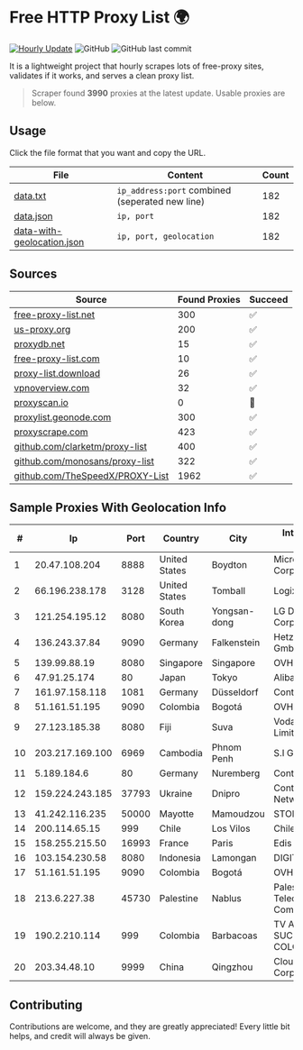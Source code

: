 
# Free HTTP Proxy List 🌍

[![Hourly Update](https://github.com/mertguvencli/http-proxy-list/actions/workflows/main.yml/badge.svg?branch=main)](https://github.com/mertguvencli/http-proxy-list/actions/workflows/main.yml)
![GitHub](https://img.shields.io/github/license/mertguvencli/http-proxy-list)
![GitHub last commit](https://img.shields.io/github/last-commit/mertguvencli/http-proxy-list)

It is a lightweight project that hourly scrapes lots of free-proxy sites, validates if it works, and serves a clean proxy list.


> Scraper found **3990** proxies at the latest update. Usable proxies are below.

## Usage

Click the file format that you want and copy the URL.


|File|Content|Count|
|----|-------|-----|
|[data.txt](https://raw.githubusercontent.com/mertguvencli/http-proxy-list/main/proxy-list/data.txt)|`ip_address:port` combined (seperated new line)|182|
|[data.json](https://raw.githubusercontent.com/mertguvencli/http-proxy-list/main/proxy-list/data.json)|`ip, port`|182|
|[data-with-geolocation.json](https://raw.githubusercontent.com/mertguvencli/http-proxy-list/main/proxy-list/data-with-geolocation.json)|`ip, port, geolocation`|182|

## Sources

|Source|Found Proxies|Succeed|
|------|-------------|-------|
|[free-proxy-list.net](https://free-proxy-list.net)|300|✅|
|[us-proxy.org](https://www.us-proxy.org)|200|✅|
|[proxydb.net](http://proxydb.net)|15|✅|
|[free-proxy-list.com](https://free-proxy-list.com/?page=&port=&type%5B%5D=http&type%5B%5D=https&up_time=0&search=Search)|10|✅|
|[proxy-list.download](https://www.proxy-list.download/HTTP)|26|✅|
|[vpnoverview.com](https://vpnoverview.com/privacy/anonymous-browsing/free-proxy-servers)|32|✅|
|[proxyscan.io](https://www.proxyscan.io)|0|🚫|
|[proxylist.geonode.com](https://proxylist.geonode.com/api/proxy-list?limit=300&page=1&sort_by=lastChecked&sort_type=desc&protocols=http,https)|300|✅|
|[proxyscrape.com](https://api.proxyscrape.com/v2/?request=displayproxies&protocol=http&timeout=10000&country=all&ssl=all&anonymity=all)|423|✅|
|[github.com/clarketm/proxy-list](https://raw.githubusercontent.com/clarketm/proxy-list/master/proxy-list-raw.txt)|400|✅|
|[github.com/monosans/proxy-list](https://raw.githubusercontent.com/monosans/proxy-list/main/proxies/http.txt)|322|✅|
|[github.com/TheSpeedX/PROXY-List](https://raw.githubusercontent.com/TheSpeedX/PROXY-List/master/http.txt)|1962|✅|


## Sample Proxies With Geolocation Info

|#|Ip|Port|Country|City|Internet Service Provider|
|-|--|----|-------|----|-------------------------|
|1|20.47.108.204|8888|United States|Boydton|Microsoft Corporation|
|2|66.196.238.178|3128|United States|Tomball|Logix|
|3|121.254.195.12|8080|South Korea|Yongsan-dong|LG DACOM Corporation|
|4|136.243.37.84|9090|Germany|Falkenstein|Hetzner Online GmbH|
|5|139.99.88.19|8080|Singapore|Singapore|OVH SAS|
|6|47.91.25.174|80|Japan|Tokyo|Alibaba.com LLC|
|7|161.97.158.118|1081|Germany|Düsseldorf|Contabo GmbH|
|8|51.161.51.195|9090|Colombia|Bogotá|OVH Hosting|
|9|27.123.185.38|8080|Fiji|Suva|Vodafone Fiji Limited|
|10|203.217.169.100|6969|Cambodia|Phnom Penh|S.I Group|
|11|5.189.184.6|80|Germany|Nuremberg|Contabo GmbH|
|12|159.224.243.185|37793|Ukraine|Dnipro|Content Delivery Network LTD|
|13|41.242.116.235|50000|Mayotte|Mamoudzou|STOI-block1|
|14|200.114.65.15|999|Chile|Los Vilos|Chile TV Cable S.A.|
|15|158.255.215.50|16993|France|Paris|Edis France|
|16|103.154.230.58|8080|Indonesia|Lamongan|DIGITNET|
|17|51.161.51.195|9090|Colombia|Bogotá|OVH Hosting|
|18|213.6.227.38|45730|Palestine|Nablus|Palestine Telecommunications Company|
|19|190.2.210.114|999|Colombia|Barbacoas|TV AZTECA SUCURSAL COLOMBIA|
|20|203.34.48.10|9999|China|Qingzhou|Cloud Computing Corporation|



## Contributing

Contributions are welcome, and they are greatly appreciated! Every
little bit helps, and credit will always be given.

